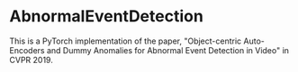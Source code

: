 # AbnormalEventDetection
This is a PyTorch implementation of the paper, "Object-centric Auto-Encoders and Dummy Anomalies for Abnormal Event Detection in Video" in CVPR 2019.
